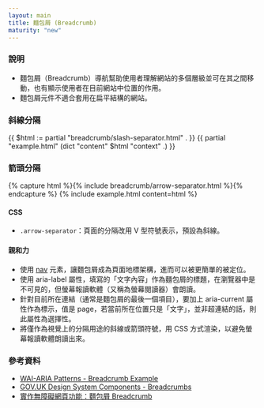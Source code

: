 ```yaml
---
layout: main
title: 麵包屑 (Breadcrumb)
maturity: "new"
---
```


### 說明

- 麵包屑（Breadcrumb）導航幫助使用者理解網站的多個層級並可在其之間移動，也有顯示使用者在目前網站中位置的作用。
- 麵包屑元件不適合套用在扁平結構的網站。

### 斜線分隔

{{ $html := partial "breadcrumb/slash-separator.html" . }}
{{ partial "example.html" (dict "content" $html "context" .) }}

### 箭頭分隔

{% capture html %}{% include breadcrumb/arrow-separator.html %}{% endcapture %}
{% include example.html
  content=html
%}

#### CSS

- `.arrow-separator`：頁面的分隔改用 V 型符號表示，預設為斜線。

#### 親和力

- 使用 [nav](https://www.w3.org/WAI/ARIA/apg/patterns/landmarks/examples/navigation.html) 元素，讓麵包屑成為頁面地標架構，進而可以被更簡單的被定位。
- 使用 aria-label 屬性，填寫的「文字內容」作為麵包屑的標題，在瀏覽器中是不可見的，但螢幕報讀軟體（又稱為螢幕閱讀器）會朗讀。
- 針對目前所在連結（通常是麵包屑的最後一個項目），要加上 aria-current 屬性作為標示，值是 page，若當前所在位置只是「文字」，並非超連結的話，則此屬性為選擇性。
- 將僅作為視覺上的分隔用途的斜線或箭頭符號，用 CSS 方式渲染，以避免螢幕報讀軟體朗讀出來。

### 參考資料

- [WAI-ARIA Patterns - Breadcrumb Example](https://www.w3.org/WAI/ARIA/apg/patterns/breadcrumb/examples/breadcrumb/)
- [GOV.UK Design System Components - Breadcrumbs](https://design-system.service.gov.uk/components/breadcrumbs/#wcag-interact-breadcrumbs)
- [實作無障礙網頁功能：麵包屑 Breadcrumb](https://ithelp.ithome.com.tw/articles/10222429)
